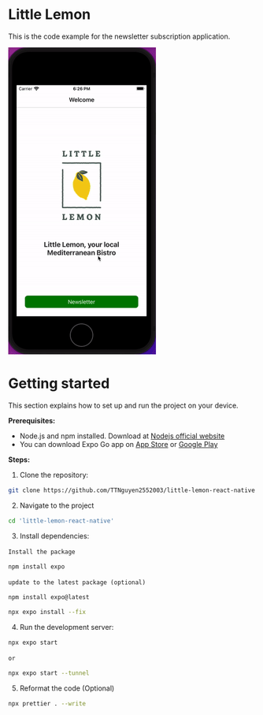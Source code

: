 # Little Lemon

This is the code example for the newsletter subscription application.

![little lemon screen shot](https://github.com/TTNguyen2552003/little-lemon-react-native/blob/master/little_lemon.gif)

# Getting started

This section explains how to set up and run the project on your device.

**Prerequisites:**

-   Node.js and npm installed. Download at [Nodejs official website](https://nodejs.org/en/download)
-   You can download Expo Go app on [App Store](https://apps.apple.com/vn/app/expo-go/id982107779?l=vi) or [Google Play](https://play.google.com/store/apps/details?id=host.exp.exponent&hl=en&gl=US&pli=1)

**Steps:**

1. Clone the repository:

```bash
git clone https://github.com/TTNguyen2552003/little-lemon-react-native
```

2. Navigate to the project

```bash
cd 'little-lemon-react-native'
```

3. Install dependencies:

`Install the package`

```sh
npm install expo
```

`update to the latest package (optional)`

```sh
npm install expo@latest
```

```sh
npx expo install --fix
```

4. Run the development server:

```bash
npx expo start
```

`or`

```bash
npx expo start --tunnel
```

5. Reformat the code (Optional)

```bash
npx prettier . --write
```
